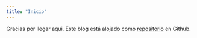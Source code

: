 ```yaml
---
title: "Inicio"
---
```


Gracias por llegar aqui. Este blog está alojado como [repositorio](https://github.com/ruckysolis/miblog) en Github.
